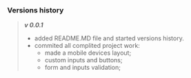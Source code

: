 ### Versions history

> **_v 0.0.1_**
>
> - added README.MD file and started versions history.
> - commited all complited project work:
>   - made a mobile devices layout;
>   - custom inputs and buttons;
>   - form and inputs validation;
